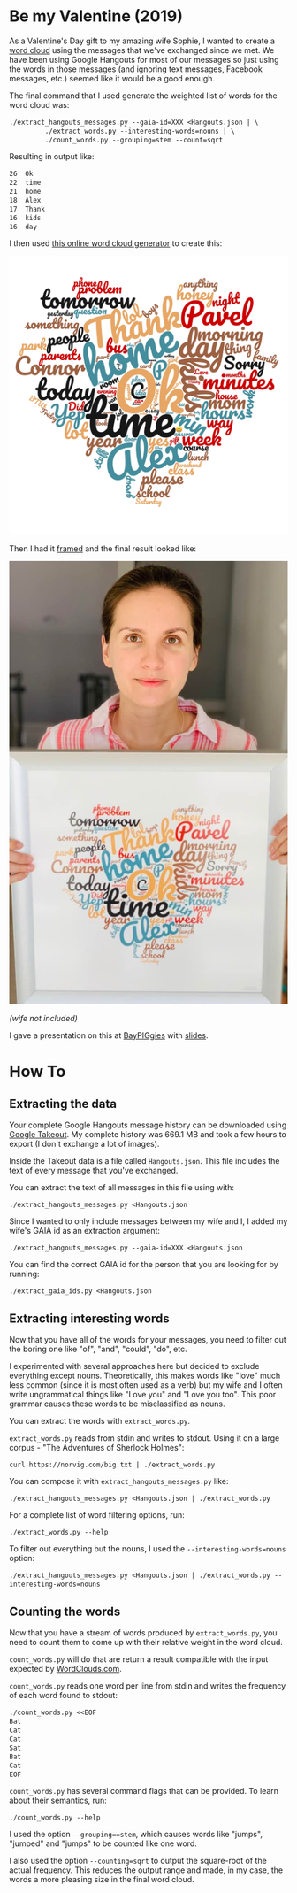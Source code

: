 # Be my Valentine (2019)

As a Valentine's Day gift to my amazing wife Sophie, I wanted to create a
[word cloud](https://www.wordclouds.com/) using the messages that we've
exchanged since we met. We have been using Google Hangouts for most of our
messages so just using the words in those messages (and ignoring text messages,
Facebook messages, etc.) seemed like it would be a good enough.

The final command that I used generate the weighted list of words for the
word cloud was:

```commandline
./extract_hangouts_messages.py --gaia-id=XXX <Hangouts.json | \
         ./extract_words.py --interesting-words=nouns | \
         ./count_words.py --grouping=stem --count=sqrt
```

Resulting in output like:
```commandline
26	Ok
22	time
21	home
18	Alex
17	Thank
16	kids
16	day
```

I then used [this online word cloud generator](https://www.wordclouds.com/)
to create this:

![Heart Cloud](images/heartcloud.jpg)

Then I had it [framed](https://www.americanframe.com) and the final result
looked like:

![Heart Cloud](images/framedheartcloud.jpg)

_(wife not included)_

I gave a presentation on this at [BayPIGgies](http://baypiggies.net/) with
[slides](https://docs.google.com/presentation/d/1-s-0AfgNjmfUI_EOBHvGSduv_YUrw1GhnLCg1tN5LMs/edit?usp=sharing).
# How To

## Extracting the data

Your complete Google Hangouts message history can be downloaded using
[Google Takeout](https://takeout.google.com/). My complete history was
669.1 MB and took a few hours to export (I don't exchange a lot of images).

Inside the Takeout data is a file called `Hangouts.json`. This file
includes the text of every message that you've exchanged.

You can extract the text of all messages in this file using with:
```commandline
./extract_hangouts_messages.py <Hangouts.json
``` 

Since I wanted to only include messages between my wife and I, I added my
wife's GAIA id as an extraction argument:

```commandline
./extract_hangouts_messages.py --gaia-id=XXX <Hangouts.json
``` 

You can find the correct GAIA id for the person that you are looking for by
running:

```commandline
./extract_gaia_ids.py <Hangouts.json
```

## Extracting interesting words

Now that you have all of the words for your messages, you need to filter out
the boring one like "of", "and", "could", "do", etc.

I experimented with several approaches here but decided to exclude
everything except nouns. Theoretically, this makes words like "love" much
less common (since it is most often used as a verb) but my wife and I often
write ungrammatical things like "Love you" and "Love you too". This poor
grammar causes these words to be misclassified as nouns.

You can extract the words with `extract_words.py`.

`extract_words.py` reads from stdin and writes to stdout. Using it on a
large corpus - "The Adventures of Sherlock Holmes":

```commandline
curl https://norvig.com/big.txt | ./extract_words.py
``` 

You can compose it with `extract_hangouts_messages.py` like:

```commandline
./extract_hangouts_messages.py <Hangouts.json | ./extract_words.py
```

For a complete list of word filtering options, run:

```commandline
./extract_words.py --help
```

To filter out everything but the nouns, I used the `--interesting-words=nouns`
option:

```commandline
./extract_hangouts_messages.py <Hangouts.json | ./extract_words.py --interesting-words=nouns
```


## Counting the words

Now that you have a stream of words produced by `extract_words.py`, you need
to count them to come up with their relative weight in the word cloud.

`count_words.py` will do that are return a result compatible with the input
expected by [WordClouds.com](https://www.wordclouds.com/).

`count_words.py` reads one word per line from stdin and writes the frequency of
each word found to stdout:

```commandline
./count_words.py <<EOF
Bat
Cat
Cat
Sat
Bat
Cat
EOF
```

`count_words.py` has several command flags that can be provided. To learn
about their semantics, run:

```commandline
./count_words.py --help
```

I used the option `--grouping==stem`, which causes words like "jumps",
"jumped" and "jumps" to be counted like one word.

I also used the option `--counting=sqrt` to output the square-root of the 
actual frequency. This reduces the output range and made, in my case, the
words a more pleasing size in the final word cloud.
